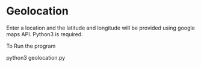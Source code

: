 # Geolocation

Enter a location and the latitude and longitude will be provided using google maps API. Python3 is required.

To Run the program 

python3 geolocation.py


